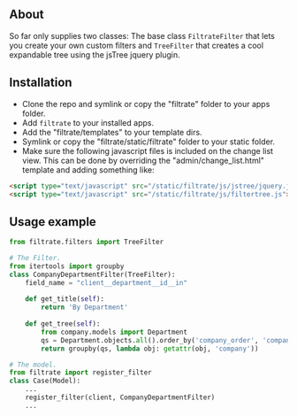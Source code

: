 ## About ##

So far only supplies two classes: The base class `FiltrateFilter` that lets you
create your own custom filters and `TreeFilter` that creates a cool expandable
tree using the jsTree jquery plugin.

## Installation ##

* Clone the repo and symlink or copy the "filtrate" folder to your apps folder.
* Add `filtrate` to your installed apps.
* Add the "filtrate/templates" to your template dirs.
* Symlink or copy the "filtrate/static/filtrate" folder to your static folder.
* Make sure the following javascript files is included on the change list view.
  This can be done by overriding the "admin/change_list.html" template and
  adding something like:

```html
<script type="text/javascript" src="/static/filtrate/js/jstree/jquery.jstree.js"></script>
<script type="text/javascript" src="/static/filtrate/js/filtertree.js"></script>
```

## Usage example ##
```python
from filtrate.filters import TreeFilter

# The Filter.
from itertools import groupby
class CompanyDepartmentFilter(TreeFilter):
    field_name = "client__department__id__in"
    
    def get_title(self):
        return 'By Department'
    
    def get_tree(self):
        from company.models import Department
        qs = Department.objects.all().order_by('company_order', 'company')
        return groupby(qs, lambda obj: getattr(obj, 'company'))

# The model.
from filtrate import register_filter
class Case(Model):
    ...
    register_filter(client, CompanyDepartmentFilter)
	...
```
